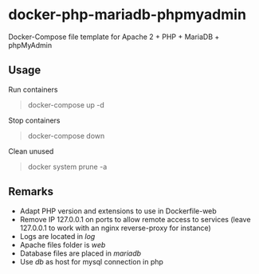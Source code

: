 # docker-php-mariadb-phpmyadmin
Docker-Compose file template for Apache 2 + PHP + MariaDB + phpMyAdmin
## Usage
Run containers
> docker-compose up -d

Stop containers
> docker-compose down

Clean unused
> docker system prune -a

## Remarks
- Adapt PHP version and extensions to use in Dockerfile-web
- Remove IP 127.0.0.1 on ports to allow remote access to services (leave 127.0.0.1 to work with an nginx reverse-proxy for instance)
- Logs are located in *log*
- Apache files folder is *web*
- Database files are placed in *mariadb*
- Use *db* as host for mysql connection in php
